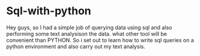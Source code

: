 # Sql-with-python
Hey guys, so I had a simple job of querying data using sql and also performing some text analysison the data. what other tool will be convenient than PYTHON. So i set out to learn how to write sql queries on a python environment and also carry out my text analysis.
